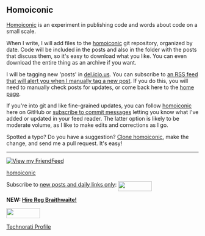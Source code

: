 Homoiconic
---

[Homoiconic](http://github.com/raganwald/homoiconic/) is an experiment in publishing code and words about code on a small scale.

When I write, I will add files to the [homoiconic](http://github.com/raganwald/homoiconic/) git repository, organized by date. Code will be included in the posts and also in the folder with the posts that discuss them, so it's easy to download what you like. You can even download the entire thing as an archive if you want.

I will be tagging new 'posts' in [del.icio.us](http://delicious.com/raganwald/homoiconic "Homoiconic Bookmarks on Delicious"). You can subscribe to [an RSS feed that will alert you when I manually tag a new post](http://feeds.feedburner.com/raganwald "Homoiconic Bookmarks Feed"). If you do this, you will need to manually check posts for updates, or come back here to the [home page](http://github.com/raganwald/homoiconic "Homoiconic on GitHub").

If you're into git and like fine-grained updates, you can follow [homoiconic](http://github.com/raganwald/homoiconic) here on GitHub or [subscribe to commit messages](http://github.com/feeds/raganwald/commits/homoiconic/master "Recent Commits to homoiconic") letting you know what I've added or updated in your feed reader. The latter option is likely to be moderate volume, as I like to make edits and corrections as I go.

Spotted a typo? Do you have a suggestion? [Clone homoiconic](git://github.com/raganwald/homoiconic.git), make the change, and send me a pull request. It's easy!

---

<a href="http://friendfeed.com/raganwald"><img alt="View my FriendFeed" style="border:0;" src="http://friendfeed.com/embed/widget/raganwald/v-2/format-png/width-400" /></a>

[homoiconic](http://github.com/raganwald/homoiconic/tree/master "Homoiconic on GitHub")
	
Subscribe to [new posts and daily links only](http://feeds.feedburner.com/raganwald "raganwald's rss feed"): <a href="http://feeds.feedburner.com/raganwald"><img src="http://feeds.feedburner.com/~fc/raganwald?bg=&amp;fg=&amp;anim=" height="26" width="88" style="border:0" alt="" align="top"/></a>

**NEW: [Hire Reg Braithwaite!](http://reginald.braythwayt.com/RegBraithwaiteGH1208_en_US.pdf)**

<a href="http://feeds.feedburner.com/raganwald"><img src="http://feeds.feedburner.com/~fc/raganwald?bg=&amp;fg=&amp;anim=" height="26" width="88" style="border:0" alt="" align="top"/></a>

<a href="http://technorati.com/claim/5am4yd35mg" rel="me">Technorati Profile</a>
